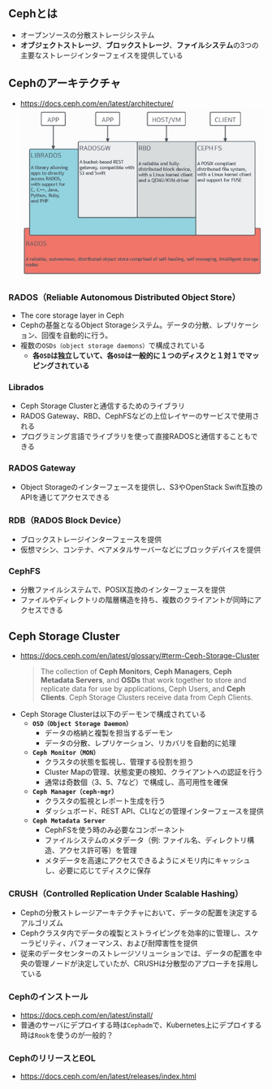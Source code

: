 ## Cephとは
- オープンソースの分散ストレージシステム
- **オブジェクトストレージ**、**ブロックストレージ**、**ファイルシステム**の3つの主要なストレージインターフェイスを提供している

## Cephのアーキテクチャ
- https://docs.ceph.com/en/latest/architecture/
  ![](./image/ceph_architecture.jpg)

### RADOS（Reliable Autonomous Distributed Object Store）
- The core storage layer in Ceph
- Cephの基盤となるObject Storageシステム。データの分散、レプリケーション、回復を自動的に行う。
- 複数の`OSDs（object storage daemons）`で構成されている
  - **各`OSD`は独立していて、各`OSD`は一般的に１つのディスクと１対１でマッピングされている**

### Librados
- Ceph Storage Clusterと通信するためのライブラリ
- RADOS Gateway、RBD、CephFSなどの上位レイヤーのサービスで使用される
- プログラミング言語でライブラリを使って直接RADOSと通信することもできる

### RADOS Gateway
- Object Storageのインターフェースを提供し、S3やOpenStack Swift互換のAPIを通じてアクセスできる

### RDB（RADOS Block Device）
- ブロックストレージインターフェースを提供
- 仮想マシン、コンテナ、ベアメタルサーバーなどにブロックデバイスを提供

### CephFS
- 分散ファイルシステムで、POSIX互換のインターフェースを提供
- ファイルやディレクトリの階層構造を持ち、複数のクライアントが同時にアクセスできる

## Ceph Storage Cluster
- https://docs.ceph.com/en/latest/glossary/#term-Ceph-Storage-Cluster
  > The collection of **Ceph Monitors**, **Ceph Managers**, **Ceph Metadata Servers**, and **OSDs** that work together to store and replicate data for use by applications, Ceph Users, and **Ceph Clients**. Ceph Storage Clusters receive data from Ceph Clients.
- Ceph Storage Clusterは以下のデーモンで構成されている
  - **`OSD（Object Storage Daemon）`**
    - データの格納と複製を担当するデーモン
    - データの分散、レプリケーション、リカバリを自動的に処理
  - **`Ceph Monitor（MON）`**
    - クラスタの状態を監視し、管理する役割を担う
    - Cluster Mapの管理、状態変更の検知、クライアントへの認証を行う
    - 通常は奇数個（3、5、7など）で構成し、高可用性を確保
  - **`Ceph Manager（ceph-mgr）`**
    - クラスタの監視とレポート生成を行う
    - ダッシュボード、REST API、CLIなどの管理インターフェースを提供
  - **`Ceph Metadata Server`**
    - CephFSを使う時のみ必要なコンポーネント
    - ファイルシステムのメタデータ（例: ファイル名、ディレクトリ構造、アクセス許可等）を管理
    - メタデータを高速にアクセスできるようにメモリ内にキャッシュし、必要に応じてディスクに保存

### CRUSH（Controlled Replication Under Scalable Hashing）
- Cephの分散ストレージアーキテクチャにおいて、データの配置を決定するアルゴリズム
- Cephクラスタ内でデータの複製とストライピングを効率的に管理し、スケーラビリティ、パフォーマンス、および耐障害性を提供
- 従来のデータセンターのストレージソリューションでは、データの配置を中央の管理ノードが決定していたが、CRUSHは分散型のアプローチを採用している

### Cephのインストール
- https://docs.ceph.com/en/latest/install/
- 普通のサーバにデプロイする時は`Cephadm`で、Kubernetes上にデプロイする時は`Rook`を使うのが一般的？

### CephのリリースとEOL
- https://docs.ceph.com/en/latest/releases/index.html